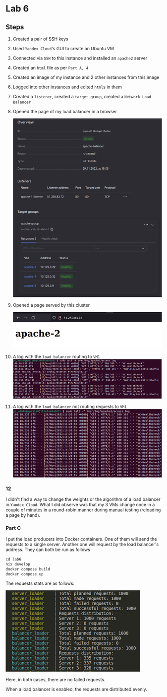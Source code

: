 # Lab 6

## Steps

1. Created a pair of SSH keys
1. Used `Yandex Cloud`'s GUI to create an Ubuntu VM
1. Connected via `SSH` to this instance and installed an `apache2` server
1. Created an `html` file as per `Part A, 4`
1. Created an image of my instance and 2 other instances from this image
1. Logged into other instances and edited `html`s in them
1. Created a `listener`, created a `target group`, created a `Network Load Balancer`
1. Opened the page of my load balancer in a browser

    ![img](README/loadBalancer.png)

1. Opened a page served by this cluster

    ![img](README/apache2.png)

1. A log with the `load balancer` routing to `VM1`
    ![img](README/apache1Log.png)

1. A log with the `load balancer` not routing requests to `VM1`
   ![img](README/apache1NoRequestsLog.png)

### 12

I didn't find a way to change the weights or the algorithm of a load balancer in `Yandex Cloud`.
What I did observe was that my 3 VMs change once in a couple of minutes in a round-robin manner during manual testing (reloading a page by hand).

### Part C

I put the load producers into Docker containers. One of them will send the requests to a single server. Another one will request by the load balancer's address. They can both be run as follows

```console
cd lab6
nix develop
docker compose build
docker compose up
```

The requests stats are as follows:

![img](README/requestStats.png)

Here, in both cases, there are no failed requests.

When a load balancer is enabled, the requests are distributed evenly.
